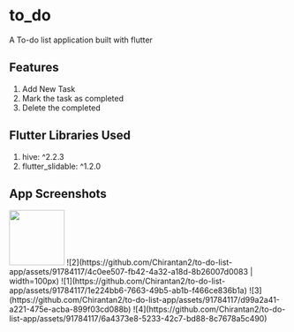 # to_do

A To-do list application built with flutter

## Features
1. Add New Task 
2. Mark the task as completed
3. Delete the completed

## Flutter Libraries Used
1. hive: ^2.2.3
2. flutter_slidable: ^1.2.0

## App Screenshots
<img src="https://github.com/Chirantan2/to-do-list-app/assets/91784117/4c0ee507-fb42-4a32-a18d-8b26007d0083" width="100" />
![2](https://github.com/Chirantan2/to-do-list-app/assets/91784117/4c0ee507-fb42-4a32-a18d-8b26007d0083 | width=100px)
![1](https://github.com/Chirantan2/to-do-list-app/assets/91784117/1e224bb6-7663-49b5-ab1b-f466ce836b1a)
![3](https://github.com/Chirantan2/to-do-list-app/assets/91784117/d99a2a41-a221-475e-acba-899f03cd088b)
![4](https://github.com/Chirantan2/to-do-list-app/assets/91784117/6a4373e8-5233-42c7-bd88-8c7678a5c490)
